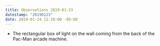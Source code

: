 ```yaml
---
title: Observations 2019-01-23
datestamp: "20190123"
date: 2019-01-24 12:10:00 -06:00
---
```


- The rectangular box of light on the wall coming from the back of the Pac-Man arcade machine.
